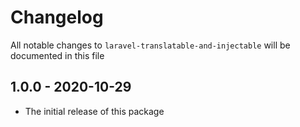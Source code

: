 # Changelog

All notable changes to `laravel-translatable-and-injectable` will be documented in this file

## 1.0.0 - 2020-10-29

- The initial release of this package
